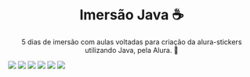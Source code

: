<h1 align="center">Imersão Java ☕</h1>

<p align="center">5 dias de imersão com aulas voltadas para criação da alura-stickers utilizando Java, pela Alura. 🚀</p>

<img src= "https://img.shields.io/github/issues/mayumisiano/imersaojava">
<img src= "https://img.shields.io/github/forks/mayumisiano/imersaojava">
<img src= "https://img.shields.io/github/stars/mayumisiano/imersaojava">
<img src= "https://img.shields.io/github/license/mayumisiano/imersaojava">
<img src= "https://img.shields.io/twitter/url?url=https%3A%2F%2Fgithub.com%2Fmayumisiano%2Fimersaojava">
<img src="https://img.shields.io/static/v1?label=BY&message=Alura&color=7159c1&style=for-the-badge&logo=ghost"/>

